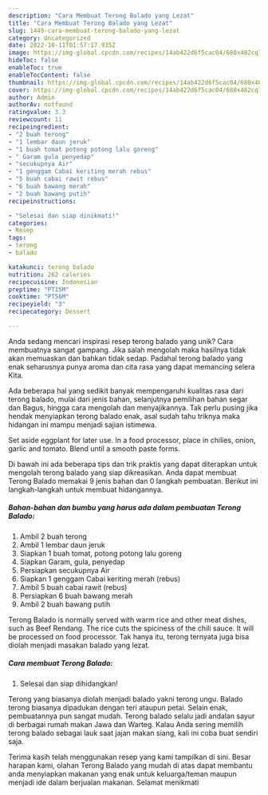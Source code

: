 ```yaml
---
description: "Cara Membuat Terong Balado yang Lezat"
title: "Cara Membuat Terong Balado yang Lezat"
slug: 1449-cara-membuat-terong-balado-yang-lezat
category: Uncategorized
date: 2022-10-11T01:57:17.935Z
image: https://img-global.cpcdn.com/recipes/14ab422d6f5cac04/680x482cq70/terong-balado-foto-resep-utama.jpg
hideToc: false
enableToc: true
enableTocContent: false
thumbnail: https://img-global.cpcdn.com/recipes/14ab422d6f5cac04/680x482cq70/terong-balado-foto-resep-utama.jpg
cover: https://img-global.cpcdn.com/recipes/14ab422d6f5cac04/680x482cq70/terong-balado-foto-resep-utama.jpg
author: Admin
authorAv: notfound
ratingvalue: 3.3
reviewcount: 11
recipeingredient:
- "2 buah terong"
- "1 lembar daun jeruk"
- "1 buah tomat potong potong lalu goreng"
- " Garam gula penyedap"
- "secukupnya Air"
- "1 genggam Cabai keriting merah rebus"
- "5 buah cabai rawit rebus"
- "6 buah bawang merah"
- "2 buah bawang putih"
recipeinstructions:

- "Selesai dan siap dinikmati!"
categories:
- Resep
tags:
- terong
- balado

katakunci: terong balado 
nutrition: 262 calories
recipecuisine: Indonesian
preptime: "PT15M"
cooktime: "PT56M"
recipeyield: "3"
recipecategory: Dessert

---
```





Anda sedang mencari inspirasi resep terong balado yang unik? Cara membuatnya sangat gampang. Jika salah mengolah maka hasilnya tidak akan memuaskan dan bahkan tidak sedap. Padahal terong balado yang enak seharusnya punya aroma dan cita rasa yang dapat memancing selera Kita.





Ada beberapa hal yang sedikit banyak mempengaruhi kualitas rasa dari terong balado, mulai dari jenis bahan, selanjutnya pemilihan bahan segar dan Bagus, hingga cara mengolah dan menyajikannya. Tak perlu pusing jika hendak menyiapkan terong balado enak,      asal sudah tahu triknya maka hidangan ini mampu menjadi sajian istimewa.














Set aside eggplant for later use. In a food processor, place in chilies, onion, garlic and tomato. Blend until a smooth paste forms.






Di bawah ini ada beberapa tips dan trik praktis yang dapat diterapkan untuk mengolah terong balado yang siap dikreasikan. Anda dapat membuat Terong Balado memakai 9 jenis bahan dan 0 langkah pembuatan. Berikut ini langkah-langkah untuk membuat hidangannya.

<!--inarticleads1-->

##### Bahan-bahan dan bumbu yang harus ada dalam pembuatan Terong Balado:

1. Ambil 2 buah terong
1. Ambil 1 lembar daun jeruk
1. Siapkan 1 buah tomat, potong potong lalu goreng
1. Siapkan  Garam, gula, penyedap
1. Persiapkan secukupnya Air
1. Siapkan 1 genggam Cabai keriting merah (rebus)
1. Ambil 5 buah cabai rawit (rebus)
1. Persiapkan 6 buah bawang merah
1. Ambil 2 buah bawang putih


Terong Balado is normally served with warm rice and other meat dishes, such as Beef Rendang. The rice cuts the spiciness of the chili sauce. It will be processed on food processor. Tak hanya itu, terong ternyata juga bisa diolah menjadi masakan balado yang lezat. 

<!--inarticleads2-->

##### Cara membuat Terong Balado:


1. Selesai dan siap dihidangkan!

Terong yang biasanya diolah menjadi balado yakni terong ungu. Balado terong biasanya dipadukan dengan teri ataupun petai. Selain enak, pembuatannya pun sangat mudah. Terong balado selalu jadi andalan sayur di berbagai rumah makan Jawa dan Warteg. Kalau Anda sering memilih terong balado sebagai lauk saat jajan makan siang, kali ini coba buat sendiri saja. 

Terima kasih telah menggunakan resep yang kami tampilkan di sini. Besar harapan kami, olahan Terong Balado yang mudah di atas dapat membantu anda menyiapkan makanan yang enak untuk keluarga/teman maupun menjadi ide dalam berjualan makanan. Selamat menikmati
